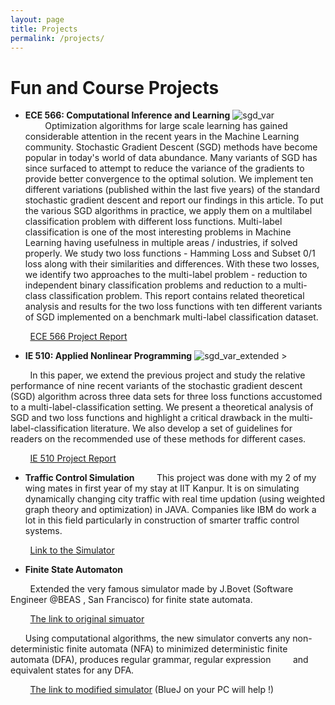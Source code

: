 ```yaml
---
layout: page
title: Projects
permalink: /projects/
---
```

# Fun and Course Projects

* **ECE 566: Computational Inference and Learning** 
![sgd_var](../assets/img/sgd_var.png "ECE 566 Course Project")
&nbsp;&nbsp;&nbsp;&nbsp;&nbsp;&nbsp;&nbsp;&nbsp;Optimization algorithms for large scale learning has gained considerable attention in the recent years in the Machine Learning community. Stochastic Gradient Descent (SGD) methods have become popular in today's world of data abundance. Many variants of SGD has since surfaced to attempt to reduce the variance of the gradients to provide better convergence to the optimal solution. We implement ten different variations (published within the last five years) of the standard stochastic gradient descent and report our findings in this article. To put the various SGD algorithms in practice, we apply them on a multilabel classification problem with different loss functions. Multi-label classification is one of the most interesting problems in Machine Learning having usefulness in multiple areas / industries, if solved properly. We study two loss functions - Hamming Loss and Subset 0/1 loss along with their similarities and differences. With these two losses, we identify two approaches to the multi-label problem - reduction to independent binary classification problems and reduction to a multi-class classification problem. This report contains related theoretical analysis and results for the two loss functions with ten different variants of SGD implemented on a benchmark multi-label classification dataset.

&nbsp;&nbsp;&nbsp;&nbsp;&nbsp;&nbsp;&nbsp;&nbsp;[ECE 566 Project Report](../assets/docs/ece_566.pdf)

* **IE 510: Applied Nonlinear Programming** 
![sgd_var_extended >](../assets/img/sgd_var_ext.png "IE 510 Course Project")

&nbsp;&nbsp;&nbsp;&nbsp;&nbsp;&nbsp;&nbsp;&nbsp;In this paper, we extend the previous project and study the relative performance of nine recent variants of the stochastic gradient descent (SGD) algorithm across three data sets for three loss functions accustomed to a multi-label-classification setting. We present a theoretical analysis of SGD and two loss functions and highlight a critical drawback in the multi-label-classification literature. We also develop a set of guidelines for readers on the recommended use of these methods for different cases.

&nbsp;&nbsp;&nbsp;&nbsp;&nbsp;&nbsp;&nbsp;&nbsp;[IE 510 Project Report](../assets/docs/ie_510.pdf)

* **Traffic Control Simulation**
&nbsp;&nbsp;&nbsp;&nbsp;&nbsp;&nbsp;&nbsp;&nbsp;This project was done with my 2 of my wing mates in first year of my stay at IIT Kanpur. It is on simulating dynamically changing city traffic with real time updation (using weighted graph theory and optimization) in JAVA. Companies like IBM do work a lot in this field particularly in construction of smarter traffic control systems.

&nbsp;&nbsp;&nbsp;&nbsp;&nbsp;&nbsp;&nbsp;&nbsp;[Link to the Simulator](https://href.li/?https://www.dropbox.com/s/vmyz7x1uxhvkui8/Code.zip)

* **Finite State Automaton**

&nbsp;&nbsp;&nbsp;&nbsp;&nbsp;&nbsp;&nbsp;&nbsp;Extended the very famous simulator made by J.Bovet (Software Engineer @BEAS , San Francisco) for finite state automata.

&nbsp;&nbsp;&nbsp;&nbsp;&nbsp;&nbsp;&nbsp;&nbsp;[The link to original simuator](https://href.li/?http://www.cs.usfca.edu/~jbovet/vas.html)

&nbsp;&nbsp;&nbsp;&nbsp;&nbsp;&nbsp;Using computational algorithms, the new simulator converts any non-deterministic finite automata (NFA) to minimized deterministic finite automata (DFA), produces regular grammar, regular expression &nbsp;&nbsp;&nbsp;&nbsp;&nbsp;&nbsp;&nbsp;&nbsp;and equivalent states for any DFA.

&nbsp;&nbsp;&nbsp;&nbsp;&nbsp;&nbsp;&nbsp;&nbsp;[The link to modified simulator](https://href.li/?https://www.dropbox.com/s/9c5tzwn1awkdp5u/Source%20Code.zip) (BlueJ on your PC will help !)





